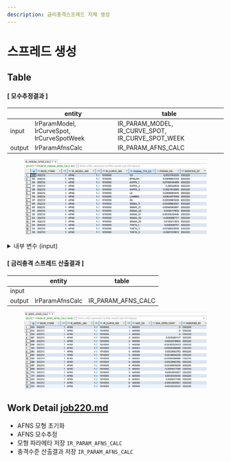 ```yaml
---
description: 금리충격스프레드 자체 생성
---
```


# 스프레드 생성

## Table

#### \[ 모수추정결과 ]&#x20;

<table data-view="cards"><thead><tr><th></th><th>entity</th><th>table</th></tr></thead><tbody><tr><td>input</td><td>IrParamModel, IrCurveSpot, IrCurveSpotWeek</td><td>IR_PARAM_MODEL, IR_CURVE_SPOT, IR_CURVE_SPOT_WEEK</td></tr><tr><td>output</td><td>IrParamAfnsCalc</td><td>IR_PARAM_AFNS_CALC</td></tr></tbody></table>

<figure><img src="../../../../.gitbook/assets/image (8).png" alt=""><figcaption></figcaption></figure>

<details>

<summary>내부 변수 (input)</summary>

`curveBaseList` : 평가시점 금리커브를 기준으로 fitting 시킴. &#x20;

`curveHisList` 과거 금리 내역 :&#x20;

* &#x20;\= weekHisList.stream().map(s->s.convertToHis()).collect(toList());
* weekHisBizList :  매주 금요일 데이터만 추출 (영업일 기준)  => 사용안함 !
* weekHisList :  매주 금요일 데이터만 추출 (영업일 구분 없이)  => 적용&#x20;

IR\_PARAM\_MODEL.ITR\_TOL : 수렴오차 0.00000001

</details>



#### \[ 금리충격 스프레드 산출결과 ]&#x20;

<table data-view="cards"><thead><tr><th></th><th>entity</th><th>table</th></tr></thead><tbody><tr><td>input</td><td></td><td></td></tr><tr><td>output</td><td>IrParamAfnsCalc</td><td>IR_PARAM_AFNS_CALC</td></tr></tbody></table>

<figure><img src="../../../../.gitbook/assets/image (25).png" alt=""><figcaption></figcaption></figure>

## Work Detail [job220.md](../../../../etc/java/src/job220.md "mention")

* AFNS 모형 초기화
* AFNS 모수추정&#x20;
* 모형 파라메타 저장  `IR_PARAM_AFNS_CALC`
* 충격수준 산출결과 저장 `IR_PARAM_AFNS_CALC`

&#x20;
